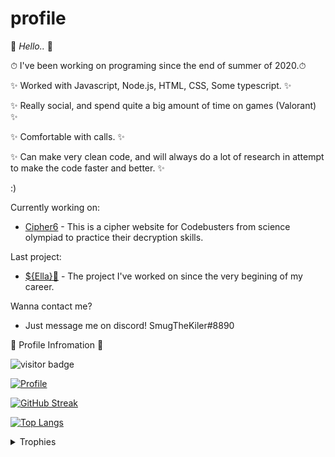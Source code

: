 # profile

📢 *Hello..* 📢

⏱ I've been working on programing since the end of summer of 2020.⏱ 

✨ Worked with Javascript, Node.js, HTML, CSS, Some typescript. ✨

✨ Really social, and spend quite a big amount of time on games (Valorant) ✨

✨ Comfortable with calls. ✨

✨ Can make very clean code, and will always do a lot of research in attempt to make the code faster and better. ✨

:)

Currently working on:
- [Cipher6](https://ellabot.xyz/pages/testing.html) - This is a cipher website for Codebusters from science olympiad to practice their decryption skills. 


Last project:

- [${Ella}🤖](https://discord.com/oauth2/authorize?client_id=743292394237329440&scope=bot&permissions=8) - The project I've worked on since the very begining of my career.

Wanna contact me?
- Just message me on discord! SmugTheKiler#8890


👀 Profile Infromation 👀

![visitor badge](https://visitor-badge.glitch.me/badge?page_id=smugthekiler.visitor-badge)

[![Profile](https://github-readme-stats.vercel.app/api?username=smugthekiler)](https://github.com/smugthekiler)

[![GitHub Streak](http://github-readme-streak-stats.herokuapp.com?user=SmugTheKiler&theme=city-lights&date_format=M%20j%5B%2C%20Y%5D)](https://git.io/streak-stats)

[![Top Langs](https://github-readme-stats.vercel.app/api/top-langs/?username=smugthekiler&layout=compact)](https://github.com/smugthekiler)

<details>
<summary>Trophies</summary>
<br />

![SmugTheKilers's trophies](https://github-profile-trophy.vercel.app/?username=smugthekiler&column=5&margin-w=7&margin-h=7)
</details>
